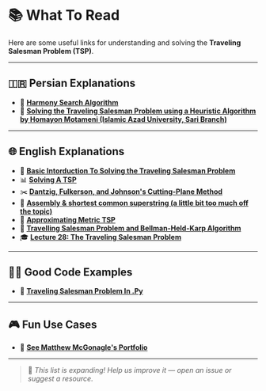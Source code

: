 # 📚 What To Read

Here are some useful links for understanding and solving the **Traveling Salesman Problem (TSP)**.

---

## 🇮🇷 Persian Explanations

- 🧠 [**Harmony Search Algorithm**](https://sanaye20.ir/harmony-tsp/)
- 🧮 [**Solving the Traveling Salesman Problem using a Heuristic Algorithm by Homayon Motameni (Islamic Azad University, Sari Branch)**](https://jamlu.liau.ac.ir/article-1-944-fa.pdf)

---

## 🌐 English Explanations

- 📘 [**Basic Intorduction To Solving the Traveling Salesman Problem**](https://www2.isye.gatech.edu/~mgoetsch/cali/VEHICLE/TSP/TSP003__.HTM)
- 📊 [**Solving A TSP**](https://www.math.uwaterloo.ca/tsp/methods/index.html)
- ✂️ [**Dantzig, Fulkerson, and Johnson's Cutting-Plane Method**](https://www.math.uwaterloo.ca/tsp/methods/dfj/index.html#:~:text=oneself%20that%20the%20wallet%20is,some%20linear%20inequality%20is%20satisfied)
- 🧬 [**Assembly & shortest common superstring (a little bit too much off the topic)**](https://www.cs.jhu.edu/~langmea/resources/lecture_notes/assembly_scs.pdf)
- 🔁 [**Approximating Metric TSP**](https://www.cse.iitb.ac.in/~rgurjar/CS759/Metric_TSP.pdf)
- 🧠 [**Travelling Salesman Problem and Bellman-Held-Karp Algorithm**](https://www.math.nagoya-u.ac.jp/~richard/teaching/s2020/Quang1.pdf)
- 🎓 [**Lecture 28: The Traveling Salesman Problem**](https://facultyweb.kennesaw.edu/mlavrov/courses/lp/lecture28.pdf)

---

## 🧑‍💻 Good Code Examples

- 🐍 [**Traveling Salesman Problem In .Py**](https://networkx.org/documentation/stable/auto_examples/drawing/plot_tsp.html)

---

## 🎮 Fun Use Cases

- 🧭 [**See Matthew McGonagle's Portfolio**](https://matthewmcgonagle.github.io/portfolio/)

---

> 💬 _This list is expanding! Help us improve it — open an issue or suggest a resource._
